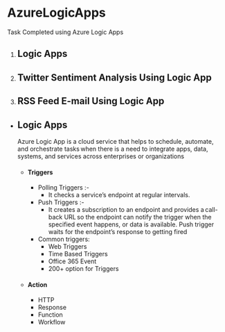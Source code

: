 # AzureLogicApps

Task Completed using Azure Logic Apps

1. ## Logic Apps
2. ## Twitter Sentiment Analysis Using Logic App
3. ## RSS Feed E-mail Using Logic App

* ## Logic Apps
  Azure Logic App is a cloud service that helps to schedule, automate, and orchestrate tasks when there is a need to integrate apps, data, systems,     and services across enterprises or organizations
  * #### Triggers
    * Polling Triggers :- 
      * It checks a service’s endpoint at regular intervals.
    * Push Triggers :- 
      * It creates a subscription to an endpoint and provides a call-back URL so the endpoint can notify the trigger when the specified event happens,       or data is available. Push trigger waits for the endpoint’s response to getting fired 
    * Common triggers:
      * Web Triggers
      * Time Based Triggers
      * Office 365 Event
      * 200+ option for Triggers
  * #### Action
    * HTTP
    * Response
    * Function
    * Workflow



